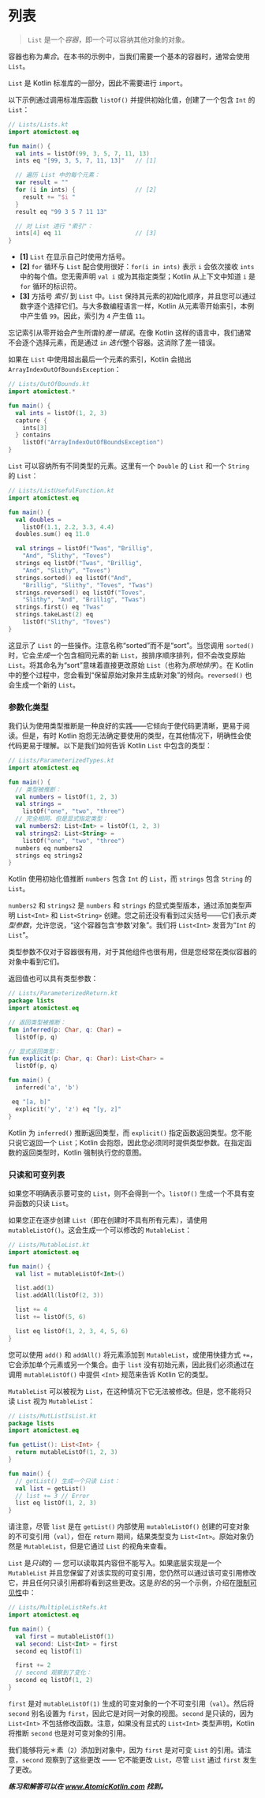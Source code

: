 # 列表

> `List` 是一个*容器*，即一个可以容纳其他对象的对象。

容器也称为*集合*。在本书的示例中，当我们需要一个基本的容器时，通常会使用 `List`。

`List` 是 Kotlin 标准库的一部分，因此不需要进行 `import`。

以下示例通过调用标准库函数 `listOf()` 并提供初始化值，创建了一个包含 `Int` 的 `List`：

```kotlin
// Lists/Lists.kt
import atomictest.eq

fun main() {
  val ints = listOf(99, 3, 5, 7, 11, 13)
  ints eq "[99, 3, 5, 7, 11, 13]"   // [1]

  // 遍历 List 中的每个元素：
  var result = ""
  for (i in ints) {                 // [2]
    result += "$i "
  }
  result eq "99 3 5 7 11 13"

  // 对 List 进行 "索引"：
  ints[4] eq 11                     // [3]
}
```

- **[1]** `List` 在显示自己时使用方括号。
- **[2]** `for` 循环与 `List` 配合使用很好：`for(i in ints)` 表示 `i` 会依次接收 `ints` 中的每个值。您无需声明 `val i` 或为其指定类型；Kotlin 从上下文中知道 `i` 是 `for` 循环的标识符。
- **[3]** 方括号 *索引* 到 `List` 中。`List` 保持其元素的初始化顺序，并且您可以通过数字逐个选择它们。与大多数编程语言一样，Kotlin 从元素零开始索引，本例中产生值 `99`。因此，索引为 `4` 产生值 `11`。

忘记索引从零开始会产生所谓的*差一错误*。在像 Kotlin 这样的语言中，我们通常不会逐个选择元素，而是通过 `in` *迭代*整个容器。这消除了差一错误。

如果在 `List` 中使用超出最后一个元素的索引，Kotlin 会抛出 `ArrayIndexOutOfBoundsException`：

```kotlin
// Lists/OutOfBounds.kt
import atomictest.*

fun main() {
  val ints = listOf(1, 2, 3)
  capture {
    ints[3]
  } contains
    listOf("ArrayIndexOutOfBoundsException")
}
```

`List` 可以容纳所有不同类型的元素。这里有一个 `Double` 的 `List` 和一个 `String` 的 `List`：

```kotlin
// Lists/ListUsefulFunction.kt
import atomictest.eq

fun main() {
  val doubles =
    listOf(1.1, 2.2, 3.3, 4.4)
  doubles.sum() eq 11.0

  val strings = listOf("Twas", "Brillig",
    "And", "Slithy", "Toves")
  strings eq listOf("Twas", "Brillig",
    "And", "Slithy", "Toves")
  strings.sorted() eq listOf("And",
    "Brillig", "Slithy", "Toves", "Twas")
  strings.reversed() eq listOf("Toves",
    "Slithy", "And", "Brillig", "Twas")
  strings.first() eq "Twas"
  strings.takeLast(2) eq
    listOf("Slithy", "Toves")
}
```

这显示了 `List` 的一些操作。注意名称“sorted”而不是“sort”。当您调用 `sorted()` 时，它会*生成*一个包含相同元素的新 `List`，按排序顺序排列，但不会改变原始 `List`。将其命名为“sort”意味着直接更改原始 `List`（也称为*原地排序*）。在 Kotlin 中的整个过程中，您会看到“保留原始对象并生成新对象”的倾向。`reversed()` 也会生成一个新的 `List`。

### 参数化类型

我们认为使用类型推断是一种良好的实践——它倾向于使代码更清晰，更易于阅读。但是，有时 Kotlin 抱怨无法确定要使用的类型，在其他情况下，明确性会使代码更易于理解。以下是我们如何告诉 Kotlin `List` 中包含的类型：

```kotlin
// Lists/ParameterizedTypes.kt
import atomictest.eq

fun main() {
  // 类型被推断：
  val numbers = listOf(1, 2, 3)
  val strings =
    listOf("one", "two", "three")
  // 完全相同，但是显式指定类型：
  val numbers2: List<Int> = listOf(1, 2, 3)
  val strings2: List<String> =
    listOf("one", "two", "three")
  numbers eq numbers2
  strings eq strings2
}
```

Kotlin 使用初始化值推断 `numbers` 包含 `Int` 的 `List`，而 `strings` 包含 `String` 的 `List`。

`numbers2` 和 `strings2` 是 `numbers` 和 `strings` 的显式类型版本，通过添加类型声明 `List<Int>` 和 `List<String>` 创建。您之前还没有看到过尖括号——它们表示*类型参数*，允许您说，“这个容器包含‘参数’对象”。我们将 `List<Int>` 发音为“`Int` 的 `List`”。

类型参数不仅对于容器很有用，对于其他组件也很有用，但是您经常在类似容器的对象中看到它们。

返回值也可以具有类型参数：

```kotlin
// Lists/ParameterizedReturn.kt
package lists
import atomictest.eq

// 返回类型被推断：
fun inferred(p: Char, q: Char) =
  listOf(p, q)

// 显式返回类型：
fun explicit(p: Char, q: Char): List<Char> =
  listOf(p, q)

fun main() {
  inferred('a', 'b')

 eq "[a, b]"
  explicit('y', 'z') eq "[y, z]"
}
```

Kotlin 为 `inferred()` 推断返回类型，而 `explicit()` 指定函数返回类型。您不能只说它返回一个 `List`；Kotlin 会抱怨，因此您必须同时提供类型参数。在指定函数的返回类型时，Kotlin 强制执行您的意图。

### 只读和可变列表

如果您不明确表示要可变的 `List`，则不会得到一个。`listOf()` 生成一个不具有变异函数的只读 `List`。

如果您正在逐步创建 `List`（即在创建时不具有所有元素），请使用 `mutableListOf()`。这会生成一个可以修改的 `MutableList`：

```kotlin
// Lists/MutableList.kt
import atomictest.eq

fun main() {
  val list = mutableListOf<Int>()

  list.add(1)
  list.addAll(listOf(2, 3))

  list += 4
  list += listOf(5, 6)

  list eq listOf(1, 2, 3, 4, 5, 6)
}
```

您可以使用 `add()` 和 `addAll()` 将元素添加到 `MutableList`，或使用快捷方式 `+=`，它会添加单个元素或另一个集合。由于 `list` 没有初始元素，因此我们必须通过在调用 `mutableListOf()` 中提供 `<Int>` 规范来告诉 Kotlin 它的类型。

`MutableList` 可以被视为 `List`，在这种情况下它无法被修改。但是，您不能将只读 `List` 视为 `MutableList`：

```kotlin
// Lists/MutListIsList.kt
package lists
import atomictest.eq

fun getList(): List<Int> {
  return mutableListOf(1, 2, 3)
}

fun main() {
  // getList() 生成一个只读 List：
  val list = getList()
  // list += 3 // Error
  list eq listOf(1, 2, 3)
}
```

请注意，尽管 `list` 是在 `getList()` 内部使用 `mutableListOf()` 创建的可变对象的不可变引用（`val`），但在 `return` 期间，结果类型变为 `List<Int>`。原始对象仍然是 `MutableList`，但是它通过 `List` 的视角来查看。

`List` 是*只读*的 — 您可以读取其内容但不能写入。如果底层实现是一个 `MutableList` 并且您保留了对该实现的可变引用，您仍然可以通过该可变引用修改它，并且任何只读引用都将看到这些更改。这是*别名*的另一个示例，介绍在[限制可见性](javascript:void(0))中：

```kotlin
// Lists/MultipleListRefs.kt
import atomictest.eq

fun main() {
  val first = mutableListOf(1)
  val second: List<Int> = first
  second eq listOf(1)

  first += 2
  // second 观察到了变化：
  second eq listOf(1, 2)
}
```

`first` 是对 `mutableListOf(1)` 生成的可变对象的一个不可变引用（`val`）。然后将 `second` 别名设置为 `first`，因此它是对同一对象的视图。`second` 是只读的，因为 `List<Int>` 不包括修改函数。注意，如果没有显式的 `List<Int>` 类型声明，Kotlin 将推断 `second` 也是对可变对象的引用。

我们能够将元＊素（`2`）添加到对象中，因为 `first` 是对可变 `List` 的引用。请注意，`second` 观察到了这些更改 —— 它不能更改 `List`，尽管 `List` 通过 `first` 发生了更改。

***练习和解答可以在 www.AtomicKotlin.com 找到。***